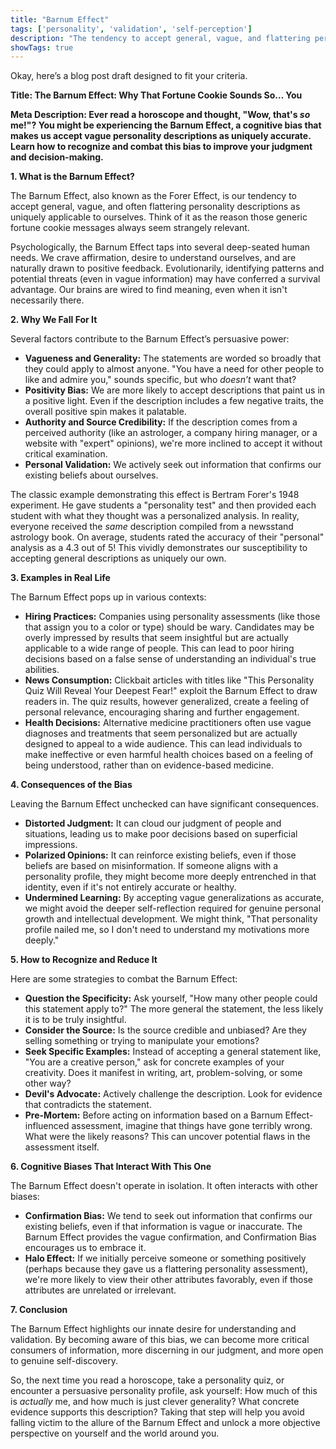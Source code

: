 ```yaml
---
title: "Barnum Effect"
tags: ['personality', 'validation', 'self-perception']
description: "The tendency to accept general, vague, and flattering personality descriptions as uniquely applicable to oneself."
showTags: true
---
```


Okay, here’s a blog post draft designed to fit your criteria.

**Title: The Barnum Effect: Why That Fortune Cookie Sounds So… You**

**Meta Description: Ever read a horoscope and thought, "Wow, that's *so* me!"? You might be experiencing the Barnum Effect, a cognitive bias that makes us accept vague personality descriptions as uniquely accurate. Learn how to recognize and combat this bias to improve your judgment and decision-making.**

**1. What is the Barnum Effect?**

The Barnum Effect, also known as the Forer Effect, is our tendency to accept general, vague, and often flattering personality descriptions as uniquely applicable to ourselves. Think of it as the reason those generic fortune cookie messages always seem strangely relevant.

Psychologically, the Barnum Effect taps into several deep-seated human needs. We crave affirmation, desire to understand ourselves, and are naturally drawn to positive feedback. Evolutionarily, identifying patterns and potential threats (even in vague information) may have conferred a survival advantage. Our brains are wired to find meaning, even when it isn't necessarily there.

**2. Why We Fall For It**

Several factors contribute to the Barnum Effect’s persuasive power:

*   **Vagueness and Generality:** The statements are worded so broadly that they could apply to almost anyone. "You have a need for other people to like and admire you," sounds specific, but who *doesn’t* want that?
*   **Positivity Bias:** We are more likely to accept descriptions that paint us in a positive light. Even if the description includes a few negative traits, the overall positive spin makes it palatable.
*   **Authority and Source Credibility:** If the description comes from a perceived authority (like an astrologer, a company hiring manager, or a website with "expert" opinions), we're more inclined to accept it without critical examination.
*   **Personal Validation:** We actively seek out information that confirms our existing beliefs about ourselves.

The classic example demonstrating this effect is Bertram Forer's 1948 experiment. He gave students a "personality test" and then provided each student with what they thought was a personalized analysis. In reality, everyone received the *same* description compiled from a newsstand astrology book. On average, students rated the accuracy of their "personal" analysis as a 4.3 out of 5! This vividly demonstrates our susceptibility to accepting general descriptions as uniquely our own.

**3. Examples in Real Life**

The Barnum Effect pops up in various contexts:

*   **Hiring Practices:** Companies using personality assessments (like those that assign you to a color or type) should be wary. Candidates may be overly impressed by results that seem insightful but are actually applicable to a wide range of people. This can lead to poor hiring decisions based on a false sense of understanding an individual's true abilities.
*   **News Consumption:** Clickbait articles with titles like "This Personality Quiz Will Reveal Your Deepest Fear!" exploit the Barnum Effect to draw readers in. The quiz results, however generalized, create a feeling of personal relevance, encouraging sharing and further engagement.
*   **Health Decisions:** Alternative medicine practitioners often use vague diagnoses and treatments that seem personalized but are actually designed to appeal to a wide audience. This can lead individuals to make ineffective or even harmful health choices based on a feeling of being understood, rather than on evidence-based medicine.

**4. Consequences of the Bias**

Leaving the Barnum Effect unchecked can have significant consequences.

*   **Distorted Judgment:** It can cloud our judgment of people and situations, leading us to make poor decisions based on superficial impressions.
*   **Polarized Opinions:** It can reinforce existing beliefs, even if those beliefs are based on misinformation. If someone aligns with a personality profile, they might become more deeply entrenched in that identity, even if it's not entirely accurate or healthy.
*   **Undermined Learning:** By accepting vague generalizations as accurate, we might avoid the deeper self-reflection required for genuine personal growth and intellectual development. We might think, "That personality profile nailed me, so I don't need to understand my motivations more deeply."

**5. How to Recognize and Reduce It**

Here are some strategies to combat the Barnum Effect:

*   **Question the Specificity:** Ask yourself, "How many other people could this statement apply to?" The more general the statement, the less likely it is to be truly insightful.
*   **Consider the Source:** Is the source credible and unbiased? Are they selling something or trying to manipulate your emotions?
*   **Seek Specific Examples:** Instead of accepting a general statement like, "You are a creative person," ask for concrete examples of your creativity. Does it manifest in writing, art, problem-solving, or some other way?
*   **Devil's Advocate:** Actively challenge the description. Look for evidence that contradicts the statement.
*   **Pre-Mortem:** Before acting on information based on a Barnum Effect-influenced assessment, imagine that things have gone terribly wrong. What were the likely reasons? This can uncover potential flaws in the assessment itself.

**6. Cognitive Biases That Interact With This One**

The Barnum Effect doesn't operate in isolation. It often interacts with other biases:

*   **Confirmation Bias:** We tend to seek out information that confirms our existing beliefs, even if that information is vague or inaccurate. The Barnum Effect provides the vague confirmation, and Confirmation Bias encourages us to embrace it.
*   **Halo Effect:** If we initially perceive someone or something positively (perhaps because they gave us a flattering personality assessment), we're more likely to view their other attributes favorably, even if those attributes are unrelated or irrelevant.

**7. Conclusion**

The Barnum Effect highlights our innate desire for understanding and validation. By becoming aware of this bias, we can become more critical consumers of information, more discerning in our judgment, and more open to genuine self-discovery.

So, the next time you read a horoscope, take a personality quiz, or encounter a persuasive personality profile, ask yourself: How much of this is *actually* me, and how much is just clever generality? What concrete evidence supports this description? Taking that step will help you avoid falling victim to the allure of the Barnum Effect and unlock a more objective perspective on yourself and the world around you.

